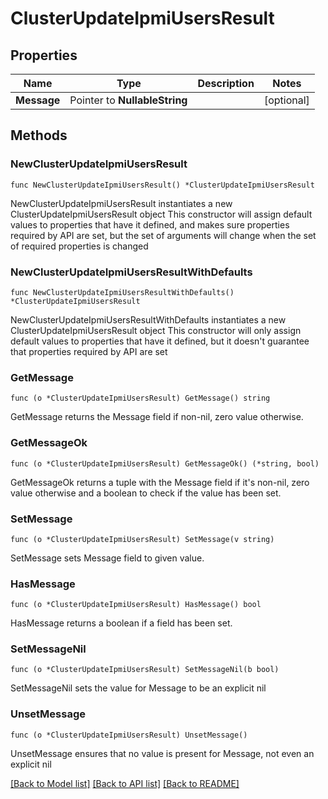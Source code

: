 # ClusterUpdateIpmiUsersResult

## Properties

Name | Type | Description | Notes
------------ | ------------- | ------------- | -------------
**Message** | Pointer to **NullableString** |  | [optional] 

## Methods

### NewClusterUpdateIpmiUsersResult

`func NewClusterUpdateIpmiUsersResult() *ClusterUpdateIpmiUsersResult`

NewClusterUpdateIpmiUsersResult instantiates a new ClusterUpdateIpmiUsersResult object
This constructor will assign default values to properties that have it defined,
and makes sure properties required by API are set, but the set of arguments
will change when the set of required properties is changed

### NewClusterUpdateIpmiUsersResultWithDefaults

`func NewClusterUpdateIpmiUsersResultWithDefaults() *ClusterUpdateIpmiUsersResult`

NewClusterUpdateIpmiUsersResultWithDefaults instantiates a new ClusterUpdateIpmiUsersResult object
This constructor will only assign default values to properties that have it defined,
but it doesn't guarantee that properties required by API are set

### GetMessage

`func (o *ClusterUpdateIpmiUsersResult) GetMessage() string`

GetMessage returns the Message field if non-nil, zero value otherwise.

### GetMessageOk

`func (o *ClusterUpdateIpmiUsersResult) GetMessageOk() (*string, bool)`

GetMessageOk returns a tuple with the Message field if it's non-nil, zero value otherwise
and a boolean to check if the value has been set.

### SetMessage

`func (o *ClusterUpdateIpmiUsersResult) SetMessage(v string)`

SetMessage sets Message field to given value.

### HasMessage

`func (o *ClusterUpdateIpmiUsersResult) HasMessage() bool`

HasMessage returns a boolean if a field has been set.

### SetMessageNil

`func (o *ClusterUpdateIpmiUsersResult) SetMessageNil(b bool)`

 SetMessageNil sets the value for Message to be an explicit nil

### UnsetMessage
`func (o *ClusterUpdateIpmiUsersResult) UnsetMessage()`

UnsetMessage ensures that no value is present for Message, not even an explicit nil

[[Back to Model list]](../README.md#documentation-for-models) [[Back to API list]](../README.md#documentation-for-api-endpoints) [[Back to README]](../README.md)


